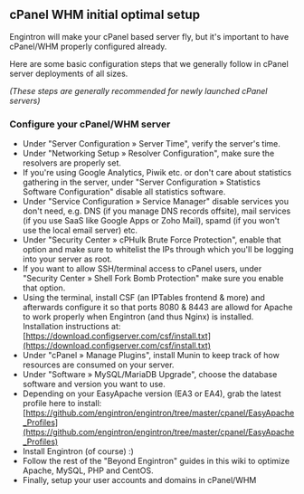 ## cPanel WHM initial optimal setup

Engintron will make your cPanel based server fly, but it's important to have cPanel/WHM properly configured already.

Here are some basic configuration steps that we generally follow in cPanel server deployments of all sizes.

_(These steps are generally recommended for newly launched cPanel servers)_


### Configure your cPanel/WHM server
- Under "Server Configuration » Server Time", verify the server's time.
- Under "Networking Setup » Resolver Configuration", make sure the resolvers are properly set. 
- If you're using Google Analytics, Piwik etc. or don't care about statistics gathering in the server, under "Server Configuration » Statistics Software Configuration" disable all statistics software.
- Under "Service Configuration » Service Manager" disable services you don't need, e.g. DNS (if you manage DNS records offsite), mail services (if you use SaaS like Google Apps or Zoho Mail), spamd (if you won't use the local email server) etc.
- Under "Security Center » cPHulk Brute Force Protection", enable that option and make sure to whitelist the IPs through which you'll be logging into your server as root.
- If you want to allow SSH/terminal access to cPanel users, under "Security Center » Shell Fork Bomb Protection" make sure you enable that option.
- Using the terminal, install CSF (an IPTables frontend & more) and afterwards configure it so that ports 8080 & 8443 are allowd for Apache to work properly when Engintron (and thus Nginx) is installed. Installation instructions at: [https://download.configserver.com/csf/install.txt](https://download.configserver.com/csf/install.txt)
- Under "cPanel » Manage Plugins", install Munin to keep track of how resources are consumed on your server.
- Under "Software » MySQL/MariaDB Upgrade", choose the database software and version you want to use.
- Depending on your EasyApache version (EA3 or EA4), grab the latest profile here to install: [https://github.com/engintron/engintron/tree/master/cpanel/EasyApache_Profiles](https://github.com/engintron/engintron/tree/master/cpanel/EasyApache_Profiles)
- Install Engintron (of course) :)
- Follow the rest of the "Beyond Engintron" guides in this wiki to optimize Apache, MySQL, PHP and CentOS.
- Finally, setup your user accounts and domains in cPanel/WHM